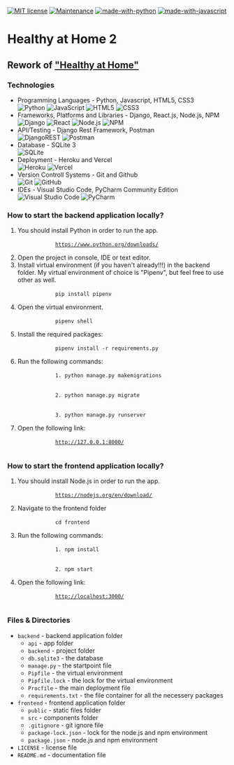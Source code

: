 [![MIT license](https://img.shields.io/badge/License-MIT-blue.svg)](https://github.com/mmanchev23/healthy-at-home2/blob/master/LICENSE)
[![Maintenance](https://img.shields.io/badge/Maintained%3F-yes-green.svg)](https://github.com/mmanchev23/healthy-at-home2/graphs/commit-activity)
[![made-with-python](https://img.shields.io/badge/Made%20with-Python-1f425f.svg)](https://www.python.org/)
[![made-with-javascript](https://img.shields.io/badge/Made%20with-JavaScript-1f425f.svg)](https://www.javascript.com)

# **Healthy at Home 2**

## **Rework of ["Healthy at Home"](https://github.com/mmanchev23/healthy-at-home)**

### **Technologies**
<ul>
    <li>
        Programming Languages - Python, Javascript, HTML5, CSS3
        <br/>
        <img alt="Python" src="https://img.shields.io/badge/python-%2314354C.svg?style=for-the-badge&logo=python&logoColor=white"/>
        <img alt="JavaScript" src="https://img.shields.io/badge/javascript-%23323330.svg?style=for-the-badge&logo=javascript&logoColor=%23F7DF1E"/>
        <img alt="HTML5" src="https://img.shields.io/badge/html5-%23E34F26.svg?style=for-the-badge&logo=html5&logoColor=white"/>
        <img alt="CSS3" src="https://img.shields.io/badge/css3-%231572B6.svg?style=for-the-badge&logo=css3&logoColor=white"/>
    </li>
    <li>
        Frameworks, Platforms and Libraries - Django, React.js, Node.js, NPM
        <br/>
        <img alt="Django" src="https://img.shields.io/badge/django-%23092E20.svg?style=for-the-badge&logo=django&logoColor=white"/>
        <img alt="React" src="https://img.shields.io/badge/react-%2320232a.svg?style=for-the-badge&logo=react&logoColor=%2361DAFB"/>
        <img alt="Node.js" src="https://img.shields.io/badge/node.js-%2343853D.svg?style=for-the-badge&logo=node.js&logoColor=white"/>
        <img alt="NPM" src="https://img.shields.io/badge/NPM-%23000000.svg?style=for-the-badge&logo=npm&logoColor=white"/>
    </li>
    <li>
        API/Testing - Django Rest Framework, Postman
        <br/>
        <img alt="DjangoREST" src="https://img.shields.io/badge/DJANGO-REST-ff1709?style=for-the-badge&logo=django&logoColor=white&color=ff1709&labelColor=gray"/>
        <img alt="Postman" src="https://img.shields.io/badge/Postman-FF6C37?style=for-the-badge&logo=postman&logoColor=red" />
    </li>
    <li>
        Database - SQLite 3
        <br/>
        <img alt="SQLite" src ="https://img.shields.io/badge/sqlite-%2307405e.svg?style=for-the-badge&logo=sqlite&logoColor=white"/>
    </li>
    <li>
        Deployment - Heroku and Vercel
        <br/>
        <img alt="Heroku" src="https://img.shields.io/badge/heroku-%23430098.svg?style=for-the-badge&logo=heroku&logoColor=white"/>
        <img alt="Vercel" src="https://img.shields.io/badge/vercel-%23000000.svg?style=for-the-badge&logo=vercel&logoColor=white"/>
    </li>
    <li>
        Version Controll Systems - Git and Github
        <br/>
        <img alt="Git" src="https://img.shields.io/badge/git-%23F05033.svg?style=for-the-badge&logo=git&logoColor=white"/>
        <img alt="GitHub" src="https://img.shields.io/badge/github-%23121011.svg?style=for-the-badge&logo=github&logoColor=white"/>
    </li>
    <li>
        IDEs - Visual Studio Code, PyCharm Community Edition
        <br/>
        <img alt="Visual Studio Code" src="https://img.shields.io/badge/VisualStudioCode-0078d7.svg?style=for-the-badge&logo=visual-studio-code&logoColor=white"/>
        <img alt="PyCharm" src="https://img.shields.io/badge/pycharm-143?style=for-the-badge&logo=pycharm&logoColor=black&color=black&labelColor=green"/>
    </li>
</ul>

### **How to start the backend application locally?**
<ol>
    <li>
        You should install Python in order to run the app.
        <br/>
        <code>
            <u>https://www.python.org/downloads/</u>
        </code>
    </li>
    <li>
        Open the project in console, IDE or text editor.
    </li>
    <li>
        Install virtual environment (if you haven't already!!!) in the backend folder. My virtual environment of choice is "Pipenv", but feel free to use other as well.
        <br/>
        <code>
            pip install pipenv
        </code>
    </li>
    <li>
        Open the virtual environment.
        <br/>
        <code>
            pipenv shell
        </code>
    </li>
    <li>
        Install the required packages:
        <br/>
        <code>
            pipenv install -r requirements.py
        </code>
    </li>
    <li>
        Run the following commands:
        <br/>
        <code>
            1. python manage.py makemigrations
        </code>
        <br/>
        <code>
            2. python manage.py migrate
        </code>
        <br/>
        <code>
            3. python manage.py runserver
        </code>
    </li>
    <li>
        Open the following link:
        <br/>
        <code>
            <u>http://127.0.0.1:8000/</u>
        </code>
    </li>
</ol>

### **How to start the frontend application locally?**
<ol>
    <li>
        You should install Node.js in order to run the app.
        <br/>
        <code>
            <u>https://nodejs.org/en/download/</u>
        </code>
    </li>
    <li>
        Navigate to the frontend folder
        <br/>
        <code>
            cd frontend
        </code>
    </li>
    <li>
        Run the following commands:
        <br/>
        <code>
            1. npm install
        </code>
        <br/>
        <code>
            2. npm start
        </code>
    </li>
    <li>
        Open the following link:
        <br/>
        <code>
            <u>http://localhost:3000/</u>
        </code>
    </li>
</ol>

### **Files & Directories**
- `backend` - backend application folder
  - `api` - app folder
  - `backend` - project folder
  - `db.sqlite3` - the database
  - `manage.py` - the startpoint file
  - `Pipfile` - the virtual environment
  - `Pipfile.lock` - the lock for the virtual environment
  - `Procfile` - the main deployment file
  - `requirements.txt` - the file container for all the necessery packages
- `frontend` - frontend application folder
  - `public` - static files folder
  - `src` - components folder
  - `.gitignore` - git ignore file
  - `package-lock.json` - lock for the node.js and npm environment
  - `package.json` - node.js and npm environment
- `LICENSE` - license file
- `README.md` - documentation file
